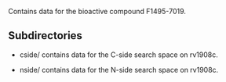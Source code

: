 Contains data for the bioactive compound F1495-7019.

## Subdirectories

- cside/ contains data for the C-side search space on rv1908c.

- nside/ contains data for the N-side search space on rv1908c.


